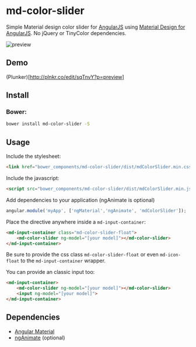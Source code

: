 # md-color-slider
Simple Material design color slider for [AngularJS](https://github.com/angular/angular.js) using [Material Design for AngularJS](https://github.com/angular/material/).
No jQuery or TinyColor dependencies.

![preview](#)

## Demo
(Plunker)[http://plnkr.co/edit/sqTnvY?p=preview]

## Install
<!--### NPM
Install `md-color-slider`.
```bash
npm install md-color-slider
```-->

### Bower:
```bash
bower install md-color-slider -S
```

## Usage
Include the stylesheet:
````html
<link href="bower_components/md-color-slider/dist/mdColorSlider.min.css">
````

Include the javascript:
````html
<script src="bower_components/md-color-slider/dist/mdColorSlider.min.js"></script>
````

Add dependencies to your application (ngAnimate is optional)
````javascript
angular.module('myApp', ['ngMaterial','ngAnimate', 'mdColorSlider']);
````

Place the directive anywhere inside a ```md-input-container```:
````html
<md-input-container class="md-color-slider-float">
    <md-color-slider ng-model="[your model]"></md-color-slider>
</md-input-container>
````
Be sure to provide the css class ```md-color-slider-float``` or even ```md-icon-float``` to the ```md-input-container``` wrapper.

You can provide an classic input too:
````html
<md-input-container>
    <md-color-slider ng-model="[your model]"></md-color-slider>
    <input ng-model="[your model]">
</md-input-container>
````

## Dependencies
- [Angular Material](https://material.angularjs.org)
- [ngAnimate](https://docs.angularjs.org/api/ngAnimate) (optional)
